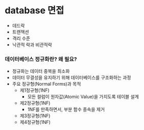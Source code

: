 # database 면접
- 데드락
- 트랜잭션
- 격리 수준
- 낙관적 락과 비관적락


### 데이터베이스 정규화란? 왜 필요?
- 정규화는 데이터 중복을 최소화
- 데이터 무결성을 유지하기 위해 데이터베이스를 구조화하는 과정
- 주요 정규형(Normal Forms)과 목적
    - 제1정규형(1NF)
        - 모든 컬럼이 원자값(Atomic Value)을 가지도록 테이블 설계
    - 제2정규형(1NF)
        - 1NF를 만족하면서, 부분 함수 종속을 제거
    - 제3정규형(1NF)
    - 제4정규형(1NF)